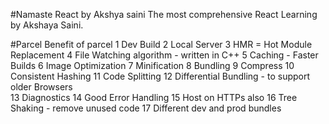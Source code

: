 #Namaste React by Akshya saini 
The most comprehensive React Learning by Akshaya Saini.

#Parcel 
Benefit of parcel
1  Dev Build
2  Local Server
3  HMR = Hot Module Replacement
4  File Watching algorithm - written in C++
5  Caching - Faster Builds
6  Image Optimization
7  Minification
8  Bundling
9  Compress
10 Consistent Hashing
11 Code Splitting
12 Differential Bundling - to support older Browsers   
13 Diagnostics
14 Good Error Handling
15 Host on HTTPs also
16 Tree Shaking - remove unused code 
17 Different dev and prod bundles